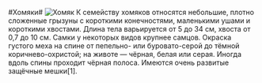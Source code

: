 #Хомяки#
![Хомяк](https://cdn.pixabay.com/photo/2013/05/23/21/42/hamster-113069__340.jpg)
К семейству хомяков относятся небольшие, плотно сложенные грызуны с короткими конечностями, маленькими ушами и короткими хвостами. Длина тела варьируется от 5 до 34 см, хвоста от 0,7 до 10 см. Самки у некоторых видов крупнее самцов. Окраска густого меха на спине от пепельно- или буровато-серой до тёмной коричнево-охристой; на животе — чёрная, белая или серая. Иногда вдоль спины проходит чёрная полоса. Имеются очень развитые защёчные мешки[1].
